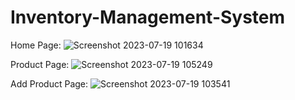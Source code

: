 # Inventory-Management-System

Home Page:
![Screenshot 2023-07-19 101634](https://github.com/Devaraj142/Inventory-Management-System/assets/113374219/a5066551-3438-42d9-8e8b-3fd702a39204)

Product Page:
![Screenshot 2023-07-19 105249](https://github.com/Devaraj142/Inventory-Management-System/assets/113374219/f58d0661-7db6-49ba-929f-274bbaae9db5)

Add Product Page:
![Screenshot 2023-07-19 103541](https://github.com/Devaraj142/Inventory-Management-System/assets/113374219/8d1d9f04-3130-4a36-8d35-820f378bb274)
